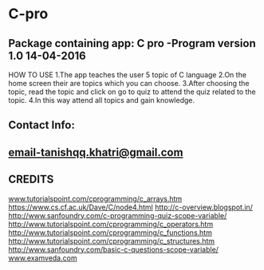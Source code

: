 # C-pro
Package containing app:
C pro -Program version 1.0 14-04-2016
-----------------------------------------------------
HOW TO USE
1.The app teaches the user 5 topic of C language
2.On the home screen their are topics which you can choose.
3.After choosing the topic, read the topic and click on go to quiz to attend the quiz related to the topic.
4.In this way attend all topics and gain knowledge.

Contact Info:
----------------------------------------------------------
email-tanishqq.khatri@gmail.com
--------------------------------------------------------------

CREDITS
------------------------------------------------------------
www.tutorialspoint.com/cprogramming/c_arrays.htm
https://www.cs.cf.ac.uk/Dave/C/node4.html
http://c-overview.blogspot.in/
http://www.sanfoundry.com/c-programming-quiz-scope-variable/
http://www.tutorialspoint.com/cprogramming/c_operators.htm
http://www.tutorialspoint.com/cprogramming/c_functions.htm
http://www.tutorialspoint.com/cprogramming/c_structures.htm
http://www.sanfoundry.com/basic-c-questions-scope-variable/
www.examveda.com
